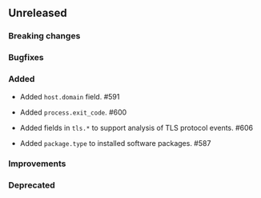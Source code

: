 <!-- When adding an entry to the Changelog:
- Please follow the Keep a Changelog: http://keepachangelog.com/ guidelines.
- Please insert your changelog line ordered by PR ID.
Thanks, you're awesome :-) -->

## Unreleased

### Breaking changes

### Bugfixes

### Added
* Added `host.domain` field. #591

* Added `process.exit_code`. #600

* Added fields in `tls.*` to support analysis of TLS protocol events. #606

* Added `package.type` to installed software packages. #587

### Improvements

### Deprecated


<!-- All empty sections:

## Unreleased

### Breaking changes

### Bugfixes

### Added

### Improvements

### Deprecated

-->
